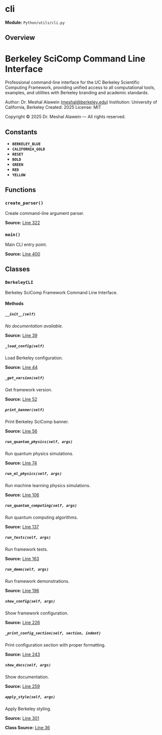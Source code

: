 # cli

**Module:** `Python/utils/cli.py`

## Overview

Berkeley SciComp Command Line Interface
======================================

Professional command-line interface for the UC Berkeley Scientific Computing
Framework, providing unified access to all computational tools, examples,
and utilities with Berkeley branding and academic standards.

Author: Dr. Meshal Alawein (meshal@berkeley.edu)
Institution: University of California, Berkeley
Created: 2025
License: MIT

Copyright © 2025 Dr. Meshal Alawein — All rights reserved.

## Constants

- **`BERKELEY_BLUE`**
- **`CALIFORNIA_GOLD`**
- **`RESET`**
- **`BOLD`**
- **`GREEN`**
- **`RED`**
- **`YELLOW`**

## Functions

### `create_parser()`

Create command-line argument parser.

**Source:** [Line 322](Python/utils/cli.py#L322)

### `main()`

Main CLI entry point.

**Source:** [Line 400](Python/utils/cli.py#L400)

## Classes

### `BerkeleyCLI`

Berkeley SciComp Framework Command Line Interface.

#### Methods

##### `__init__(self)`

*No documentation available.*

**Source:** [Line 39](Python/utils/cli.py#L39)

##### `_load_config(self)`

Load Berkeley configuration.

**Source:** [Line 44](Python/utils/cli.py#L44)

##### `_get_version(self)`

Get framework version.

**Source:** [Line 52](Python/utils/cli.py#L52)

##### `print_banner(self)`

Print Berkeley SciComp banner.

**Source:** [Line 56](Python/utils/cli.py#L56)

##### `run_quantum_physics(self, args)`

Run quantum physics simulations.

**Source:** [Line 74](Python/utils/cli.py#L74)

##### `run_ml_physics(self, args)`

Run machine learning physics simulations.

**Source:** [Line 106](Python/utils/cli.py#L106)

##### `run_quantum_computing(self, args)`

Run quantum computing algorithms.

**Source:** [Line 137](Python/utils/cli.py#L137)

##### `run_tests(self, args)`

Run framework tests.

**Source:** [Line 163](Python/utils/cli.py#L163)

##### `run_demo(self, args)`

Run framework demonstrations.

**Source:** [Line 196](Python/utils/cli.py#L196)

##### `show_config(self, args)`

Show framework configuration.

**Source:** [Line 226](Python/utils/cli.py#L226)

##### `_print_config_section(self, section, indent)`

Print configuration section with proper formatting.

**Source:** [Line 243](Python/utils/cli.py#L243)

##### `show_docs(self, args)`

Show documentation.

**Source:** [Line 259](Python/utils/cli.py#L259)

##### `apply_style(self, args)`

Apply Berkeley styling.

**Source:** [Line 301](Python/utils/cli.py#L301)

**Class Source:** [Line 36](Python/utils/cli.py#L36)
